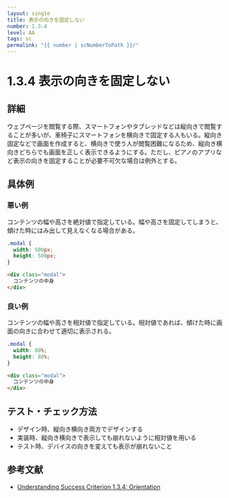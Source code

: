 ```yaml
---
layout: single
title: 表示の向きを固定しない
number: 1.3.4
level: AA
tags: sc
permalink: "{{ number | scNumberToPath }}/"
---
```


# 1.3.4 表示の向きを固定しない

## 詳細

ウェブページを閲覧する際、スマートフォンやタブレッドなどは縦向きで閲覧することが多いが、車椅子にスマートフォンを横向きで固定する人もいる。縦向き固定などで画面を作成すると、横向きで使う人が閲覧困難になるため、縦向き横向きどちらでも画面を正しく表示できるようにする。ただし、ピアノのアプリなど表示の向きを固定することが必要不可欠な場合は例外とする。

## 具体例

### 悪い例

コンテンツの幅や高さを絶対値で指定している。幅や高さを固定してしまうと、傾けた時にはみ出して見えなくなる場合がある。

```css
.modal {
  width: 500px;
  height: 500px;
}
```

```html
<div class="modal">
  コンテンツの中身
</div>
```

### 良い例

コンテンツの幅や高さを相対値で指定している。相対値であれば、傾けた時に画面の向きに合わせて適切に表示される。

```css
.modal {
  width: 80%;
  height: 80%;
}
```

```html
<div class="modal">
  コンテンツの中身
</div>
```

## テスト・チェック方法

- デザイン時、縦向き横向き両方でデザインする
- 実装時、縦向き横向きで表示しても崩れないように相対値を用いる
- テスト時、デバイスの向きを変えても表示が崩れないこと

## 参考文献

- [Understanding Success Criterion 1.3.4: Orientation](https://www.w3.org/WAI/WCAG21/Understanding/orientation.html)
